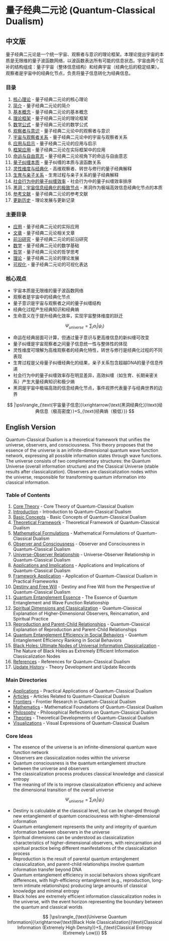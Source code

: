 # 量子经典二元论 (Quantum-Classical Dualism)

## 中文版

量子经典二元论是一个统一宇宙、观察者与意识的理论框架。本理论提出宇宙的本质是无限维的量子波函数网络，以波函数表达所有可能的信息状态。宇宙由两个互补的结构组成：量子宇宙（整体信息结构）和经典宇宙（经典化后的稳定结果）。观察者是宇宙中的经典化节点，负责将量子信息转化为经典信息。

### 目录

1. [核心理论](core.md) - 量子经典二元论的核心理论
2. [简介](01_introduction.md) - 量子经典二元论的简介
3. [基本概念](02_basic_concepts.md) - 量子经典二元论的基本概念
4. [理论框架](03_theoretical_framework.md) - 量子经典二元论的理论框架
5. [数学公式](04_mathematical_formulations.md) - 量子经典二元论的数学公式
6. [观察者与意识](05_observer_and_consciousness.md) - 量子经典二元论中的观察者与意识
7. [宇宙与观察者关系](06_universe_observer_relationship.md) - 量子经典二元论中的宇宙与观察者关系
8. [应用与启示](07_applications_and_implications.md) - 量子经典二元论的应用与启示
9. [框架应用](08_framework_application.md) - 量子经典二元论在实际框架中的应用
10. [命运与自由意志](10_destiny_and_free_will.md) - 量子经典二元论视角下的命运与自由意志
11. [量子纠缠本质](11_quantum_entanglement_essence.md) - 量子纠缠的本质与波函数关系
12. [灵性维度与经典化](12_spiritual_dimensions.md) - 高维观察者、转世与修行的量子经典解释
13. [生育与亲子关系](13_reproduction_parent_child.md) - 生育过程与亲子关系的量子经典解释
14. [社会行为中的量子纠缠效率](14_social_quantum_entanglement.md) - 社会行为中的量子纠缠效率排序
15. [黑洞：宇宙信息经典化的极致节点](15_black_hole_classicalization.md) - 黑洞作为极端高效信息经典化节点的本质
16. [参考文献](09_references.md) - 量子经典二元论的参考文献
17. [更新历史](update_history.md) - 理论发展与更新记录

### 主要目录

- [应用](applications/README.md) - 量子经典二元论的实际应用
- [文章](articles/README.md) - 量子经典二元论相关文章
- [前沿研究](frontiers/README.md) - 量子经典二元论的前沿研究
- [数学](mathematics/README.md) - 量子经典二元论的数学基础
- [哲学](philosophy/README.md) - 量子经典二元论的哲学思考
- [理论](theories/README.md) - 量子经典二元论的理论发展
- [可视化](visualizations/README.md) - 量子经典二元论的可视化表达

### 核心观点

- 宇宙本质是无限维的量子波函数网络
- 观察者是宇宙中的经典化节点
- 量子意识是宇宙与观察者之间的量子纠缠结构
- 经典化过程产生经典知识和经典熵
- 生命意义在于提升经典化效率，实现宇宙整体维度的跃迁

$$
\Psi_{universe} = \sum_{i} \alpha_i |\psi_i\rangle
$$

- 命运在经典层面可计算，但通过量子意识与更高维信息的新纠缠可改变
- 量子纠缠是宇宙观察者之间量子信息统一性与整体性的体现
- 灵性维度可理解为高维观察者的经典化特性，转世与修行是经典化过程的不同表现
- 生育过程是父母量子纠缠经典化的结果，亲子关系包含超越DNA的量子信息传递
- 社会行为中的量子纠缠效率存在明显差异，高效纠缠（如生育、长期亲密关系）产生大量经典知识和极少熵
- 黑洞是宇宙中极端高效的信息经典化节点，事件视界代表量子与经典世界的边界

$$
|\psi\rangle_{\text{宇宙量子信息}}\xrightarrow{\text{黑洞经典化}}\text{经典信息（极高密度）}+S_{\text{经典熵（极低）}}
$$

## English Version

Quantum-Classical Dualism is a theoretical framework that unifies the universe, observers, and consciousness. This theory proposes that the essence of the universe is an infinite-dimensional quantum wave function network, expressing all possible information states through wave functions. The universe consists of two complementary structures: the Quantum Universe (overall information structure) and the Classical Universe (stable results after classicalization). Observers are classicalization nodes within the universe, responsible for transforming quantum information into classical information.

### Table of Contents

1. [Core Theory](core.md) - Core Theory of Quantum-Classical Dualism
2. [Introduction](01_introduction.md) - Introduction to Quantum-Classical Dualism
3. [Basic Concepts](02_basic_concepts.md) - Basic Concepts of Quantum-Classical Dualism
4. [Theoretical Framework](03_theoretical_framework.md) - Theoretical Framework of Quantum-Classical Dualism
5. [Mathematical Formulations](04_mathematical_formulations.md) - Mathematical Formulations of Quantum-Classical Dualism
6. [Observer and Consciousness](05_observer_and_consciousness.md) - Observer and Consciousness in Quantum-Classical Dualism
7. [Universe-Observer Relationship](06_universe_observer_relationship.md) - Universe-Observer Relationship in Quantum-Classical Dualism
8. [Applications and Implications](07_applications_and_implications.md) - Applications and Implications of Quantum-Classical Dualism
9. [Framework Application](08_framework_application.md) - Application of Quantum-Classical Dualism in Practical Frameworks
10. [Destiny and Free Will](10_destiny_and_free_will.md) - Destiny and Free Will from the Perspective of Quantum-Classical Dualism
11. [Quantum Entanglement Essence](11_quantum_entanglement_essence.md) - The Essence of Quantum Entanglement and Wave Function Relationship
12. [Spiritual Dimensions and Classicalization](12_spiritual_dimensions.md) - Quantum-Classical Explanation of Higher-Dimensional Observers, Reincarnation, and Spiritual Practice
13. [Reproduction and Parent-Child Relationships](13_reproduction_parent_child.md) - Quantum-Classical Explanation of Reproduction and Parent-Child Relationships
14. [Quantum Entanglement Efficiency in Social Behaviors](14_social_quantum_entanglement.md) - Quantum Entanglement Efficiency Ranking in Social Behaviors
15. [Black Holes: Ultimate Nodes of Universal Information Classicalization](15_black_hole_classicalization.md) - The Nature of Black Holes as Extremely Efficient Information Classicalization Nodes
16. [References](09_references.md) - References for Quantum-Classical Dualism
17. [Update History](update_history.md) - Theory Development and Update Records

### Main Directories

- [Applications](applications/README.md) - Practical Applications of Quantum-Classical Dualism
- [Articles](articles/README.md) - Articles Related to Quantum-Classical Dualism
- [Frontiers](frontiers/README.md) - Frontier Research in Quantum-Classical Dualism
- [Mathematics](mathematics/README.md) - Mathematical Foundations of Quantum-Classical Dualism
- [Philosophy](philosophy/README.md) - Philosophical Reflections on Quantum-Classical Dualism
- [Theories](theories/README.md) - Theoretical Developments of Quantum-Classical Dualism
- [Visualizations](visualizations/README.md) - Visual Expressions of Quantum-Classical Dualism

### Core Ideas

- The essence of the universe is an infinite-dimensional quantum wave function network
- Observers are classicalization nodes within the universe
- Quantum consciousness is the quantum entanglement structure between the universe and observers
- The classicalization process produces classical knowledge and classical entropy
- The meaning of life is to improve classicalization efficiency and achieve the dimensional transition of the overall universe

$$
\Psi_{universe} = \sum_{i} \alpha_i |\psi_i\rangle
$$

- Destiny is calculable at the classical level, but can be changed through new entanglement of quantum consciousness with higher-dimensional information
- Quantum entanglement represents the unity and integrity of quantum information between observers in the universe
- Spiritual dimensions can be understood as classicalization characteristics of higher-dimensional observers, with reincarnation and spiritual practice being different manifestations of the classicalization process
- Reproduction is the result of parental quantum entanglement classicalization, and parent-child relationships involve quantum information transfer beyond DNA
- Quantum entanglement efficiency in social behaviors shows significant differences, with high-efficiency entanglement (e.g., reproduction, long-term intimate relationships) producing large amounts of classical knowledge and minimal entropy
- Black holes are extremely efficient information classicalization nodes in the universe, with the event horizon representing the boundary between the quantum and classical worlds

$$
|\psi\rangle_{\text{Universe Quantum Information}}\xrightarrow{\text{Black Hole Classicalization}}\text{Classical Information (Extremely High Density)}+S_{\text{Classical Entropy (Extremely Low)}}
$$

